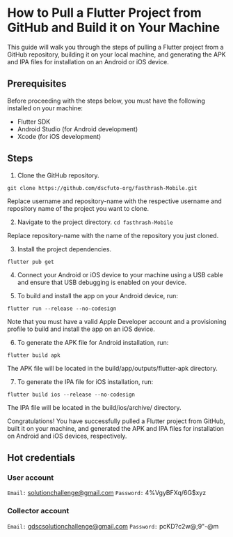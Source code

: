 # How to Pull a Flutter Project from GitHub and Build it on Your Machine

This guide will walk you through the steps of pulling a Flutter project from a GitHub repository, building it on your local machine, and generating the APK and IPA files for installation on an Android or iOS device.

## Prerequisites
Before proceeding with the steps below, you must have the following installed on your machine:

- Flutter SDK
- Android Studio (for Android development)
- Xcode (for iOS development)

## Steps

1. Clone the GitHub repository.

```git clone https://github.com/dscfuto-org/fasthrash-Mobile.git```

Replace username and repository-name with the respective username and repository name of the project you want to clone.

2. Navigate to the project directory.
   ```cd fasthrash-Mobile```

Replace repository-name with the name of the repository you just cloned.

3. Install the project dependencies.

```flutter pub get```

4. Connect your Android or iOS device to your machine using a USB cable and ensure that USB debugging is enabled on your device.

5. To build and install the app on your Android device, run:

```flutter run --release --no-codesign```

Note that you must have a valid Apple Developer account and a provisioning profile to build and install the app on an iOS device.


6. To generate the APK file for Android installation, run:

```flutter build apk```

The APK file will be located in the build/app/outputs/flutter-apk directory.

7. To generate the IPA file for iOS installation, run:

```flutter build ios --release --no-codesign```

The IPA file will be located in the build/ios/archive/ directory.

Congratulations! You have successfully pulled a Flutter project from GitHub, built it on your machine, and generated the APK and IPA files for installation on Android and iOS devices, respectively.

## Hot credentials
### User account
`Email:` solutionchallenge@gmail.com
`Password:` 4%VgyBFXq/6G$xyz

### Collector account
`Email:` gdscsolutionchallenge@gmail.com
`Password:` pcKD?c2w@;9\"-@m
